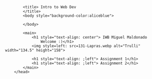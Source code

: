 <html>
        <head>

            <title> Intro to Web Dev 
            </title>
            <body style="background-color:aliceblue">
                
            </body>

            <main>
                <h1 style="text-align: center"> IWB Miguel Maldonado
                    Welcome :)</h1>
                <img style=left: src=131-Lapras.webp alt="Trulli" width="134.5" height="158">
                
                <h1 style="text-align: ;left"> Assignment 1</h1>
                <h1 style="text-align: ;left"> Assignment 2</h1>
            </main>
        </head>

